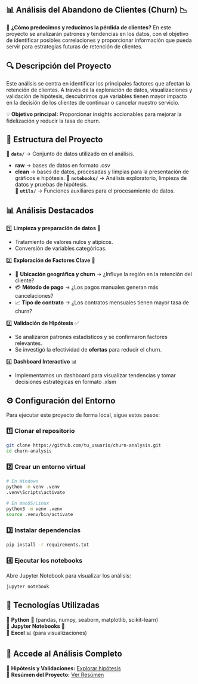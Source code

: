 ## 📊 **Análisis del Abandono de Clientes (Churn)** 📉  

🚀 **¿Cómo predecimos y reducimos la pérdida de clientes?** En este proyecto se analizarán patrones y tendencias en los datos, con el objetivo de identificar posibles correlaciones y proporcionar información que pueda servir para estrategias futuras de retención de clientes.

## 🔍 **Descripción del Proyecto**  

Este análisis se centra en identificar los principales factores que afectan la retención de clientes. A través de la exploración de datos, visualizaciones y validación de hipótesis, descubrimos qué variables tienen mayor impacto en la decisión de los clientes de continuar o cancelar nuestro servicio.  

💡 **Objetivo principal:** Proporcionar insights accionables para mejorar la fidelización y reducir la tasa de churn.  

## 📌 **Estructura del Proyecto**  

📁 **`data/`** → Conjunto de datos utilizado en el análisis.  
- **raw** → bases de datos en formato .csv
- **clean** → bases de datos, procesadas y limpias para la presentación de gráficos e hipótesis.
📁 **`notebooks/`** → Análisis exploratorio, limpieza de datos y pruebas de hipótesis.  
📁 **`utils/`** → Funciones auxiliares para el procesamiento de datos.  

## 📊 **Análisis Destacados**  

1️⃣ **Limpieza y preparación de datos** 🧹  
   - Tratamiento de valores nulos y atípicos.  
   - Conversión de variables categóricas.  

2️⃣ **Exploración de Factores Clave** 🔬  
   - 📍 **Ubicación geográfica y churn** → ¿Influye la región en la retención del cliente?  
   - 💳 **Método de pago** → ¿Los pagos manuales generan más cancelaciones?  
   - 📈 **Tipo de contrato** → ¿Los contratos mensuales tienen mayor tasa de churn?  

3️⃣ **Validación de Hipótesis** ✅  
   - Se analizaron patrones estadísticos y se confirmaron factores relevantes.  
   - Se investigó la efectividad de **ofertas** para reducir el churn.  

4️⃣ **Dashboard Interactivo** 📊  
   - Implementamos un dashboard para visualizar tendencias y tomar decisiones estratégicas en formato .xlsm  

## ⚙️ **Configuración del Entorno**  

Para ejecutar este proyecto de forma local, sigue estos pasos:  

### 1️⃣ **Clonar el repositorio**  
```bash
git clone https://github.com/tu_usuario/churn-analysis.git  
cd churn-analysis
```

### 2️⃣ **Crear un entorno virtual**  
```bash
# En Windows
python -m venv .venv  
.venv\Scripts\activate  

# En macOS/Linux
python3 -m venv .venv  
source .venv/bin/activate  
```

### 3️⃣ **Instalar dependencias**  
```bash
pip install -r requirements.txt  
```

### 4️⃣ **Ejecutar los notebooks**  
Abre Jupyter Notebook para visualizar los análisis:  
```bash
jupyter notebook  
```

## 🚀 **Tecnologías Utilizadas**  

🔹 **Python** 🐍 (pandas, numpy, seaborn, matplotlib, scikit-learn)  
🔹 **Jupyter Notebooks** 📒  
🔹 **Excel** 📊 (para visualizaciones)  

## 📎 **Accede al Análisis Completo**  

🔗 **Hipótesis y Validaciones:** [Explorar hipótesis](scr/Notebooks)  
🔗 **Resúmen del Proyecto:** [Ver Resúmen](project_resume.ipynb)  
